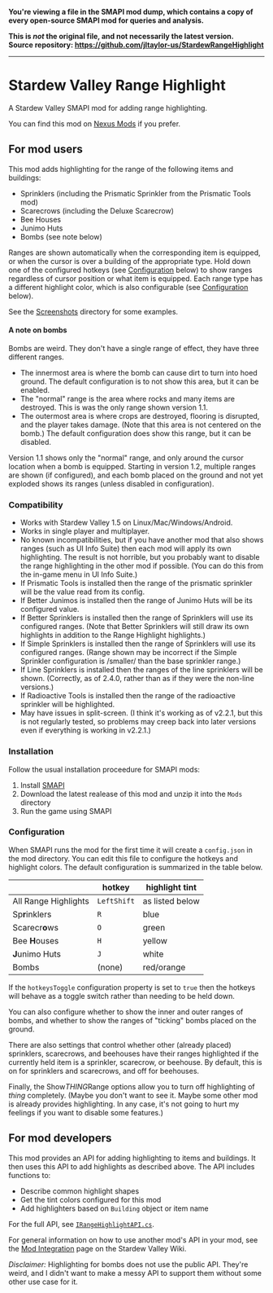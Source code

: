 **You're viewing a file in the SMAPI mod dump, which contains a copy of every open-source SMAPI mod
for queries and analysis.**

**This is _not_ the original file, and not necessarily the latest version.**  
**Source repository: https://github.com/jltaylor-us/StardewRangeHighlight**

----

# Stardew Valley Range Highlight

A Stardew Valley SMAPI mod for adding range highlighting.

You can find this mod on [Nexus Mods](https://www.nexusmods.com/stardewvalley/mods/6752)
if you prefer.

## For mod users

This mod adds highlighting for the range of the following items and buildings:

* Sprinklers (including the Prismatic Sprinkler from the Prismatic Tools mod)
* Scarecrows (including the Deluxe Scarecrow)
* Bee Houses
* Junimo Huts
* Bombs (see note below)

Ranges are shown automatically when the corresponding item is equipped,
or when the cursor is over a building of the appropriate type.  Hold down one
of the configured hotkeys (see [Configuration](#configuration) below) to show ranges regardless of cursor
position or what item is equipped.  Each range type has a different
highlight color, which is also configurable (see [Configuration](#configuration) below).

See the [Screenshots](Screenshots/) directory for some examples.

#### A note on bombs

Bombs are weird.  They don't have a single range of effect, they have
three different ranges.

  * The innermost area is where the bomb can cause dirt to turn
    into hoed ground.  The default configuration is to not show
    this area, but it can be enabled.
  * The "normal" range is the area where rocks and many items are
    destroyed.  This is was the only range shown version 1.1.
  * The outermost area is where crops are destroyed, flooring is
    disrupted, and the player takes damage.  (Note that this area
    is not centered on the bomb.)  The default configuration does
    show this range, but it can be disabled.

Version 1.1 shows only the "normal" range, and only around the cursor
location when a bomb is equipped.  Starting in version 1.2, multiple
ranges are shown (if configured), and each bomb placed on the ground
and not yet exploded shows its ranges (unless disabled in configuration).

### Compatibility

* Works with Stardew Valley 1.5 on Linux/Mac/Windows/Android.
* Works in single player and multiplayer.
* No known incompatibilities, but if you have another mod that also shows ranges (such as UI Info Suite) then each mod will apply its own highlighting. The result is not horrible, but you probably want to disable the range highlighting in the other mod if possible.  (You can do this from the in-game menu in UI Info Suite.)
* If Prismatic Tools is installed then the range of the prismatic sprinkler will be the value read from its config.
* If Better Junimos is installed then the range of Junimo Huts will be its configured value.
* If Better Sprinklers is installed then the range of Sprinklers will use its configured ranges.  (Note that Better Sprinklers will still draw its own highlights in addition to the Range Highlight highlights.)
* If Simple Sprinklers is installed then the range of Sprinklers will use its configured ranges.  (Range shown may be incorrect if the Simple Sprinkler configuration is /smaller/ than the base sprinkler range.)
* If Line Sprinklers is installed then the ranges of the line sprinklers will be shown.  (Correctly, as of 2.4.0, rather than as if they were the non-line versions.)
* If Radioactive Tools is installed then the range of the radioactive sprinkler will be highlighted.
* May have issues in split-screen.  (I think it's working as of v2.2.1, but this is not regularly tested, so problems may creep back into later versions even if everything is working in v2.2.1.)

### Installation

Follow the usual installation proceedure for SMAPI mods:
1. Install [SMAPI](https://smapi.io)
2. Download the latest realease of this mod and unzip it into the `Mods` directory
3. Run the game using SMAPI

### Configuration

When SMAPI runs the mod for the first time it will create a `config.json`
in the mod directory.  You can edit this file to configure the hotkeys and
highlight colors.  The default configuration is summarized in the table below.

| | hotkey | highlight tint
| --- | --- | ---
| All Range Highlights | `LeftShift` | as listed below
| Sp**r**inklers | `R` | blue
| Scarecr**o**ws | `O` | green
| Bee **H**ouses | `H` | yellow
| **J**unimo Huts | `J` | white
| Bombs | (none) | red/orange

If the `hotkeysToggle` configuration property is set to `true` then the hotkeys will
behave as a toggle switch rather than needing to be held down.

You can also configure whether to show the inner and outer ranges of bombs,
and whether to show the ranges of "ticking" bombs placed on the ground.

There are also settings that control whether other (already placed) sprinklers,
scarecrows, and beehouses have their ranges highlighted if the currently held
item is a sprinkler, scarecrow, or beehouse.  By default, this is on for
sprinklers and scarecrows, and off for beehouses.

Finally, the Show*THING*Range options allow you to turn off highlighting of *thing*
completely.  (Maybe you don't want to see it.  Maybe some other mod is already
provides highlighting.  In any case, it's not going to hurt my feelings if you
want to disable some features.)

## For mod developers

This mod provides an API for adding highlighting to items and buildings.
It then uses this API to add highlights as described above.  The API includes
functions to:
* Describe common highlight shapes
* Get the tint colors configured for this mod
* Add highlighters based on `Building` object or item name

For the full API, see [`IRangeHighlightAPI.cs`](https://github.com/jltaylor-us/StardewRangeHighlight/blob/default/RangeHighlight/IRangeHighlightAPI.cs).

For general information on how to use another mod's API in your mod,
see the [Mod Integration](https://stardewvalleywiki.com/Modding:Modder_Guide/APIs/Integrations)
page on the Stardew Valley Wiki.

_Disclaimer:_  Highlighting for bombs does not use the public API.  They're
weird, and I didn't want to make a messy API to support them without some other
use case for it.
